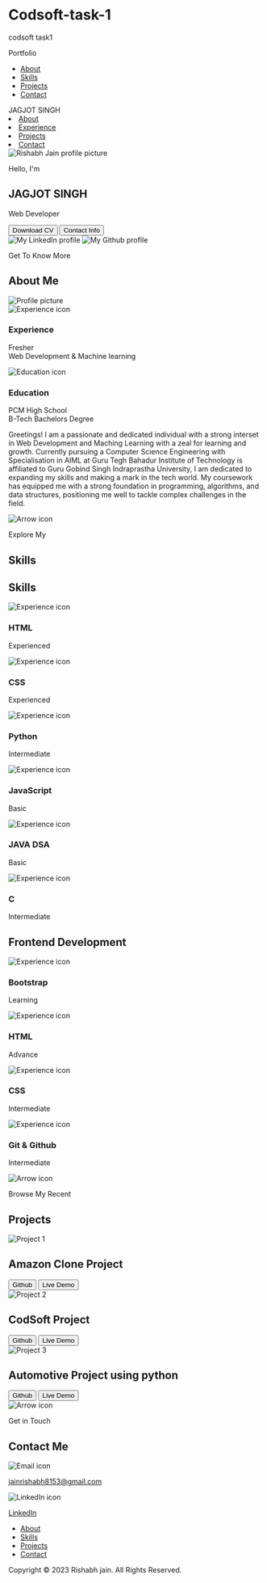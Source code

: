 # Codsoft-task-1
codsoft task1
<!DOCTYPE html>
<html lang="en">
  <head>
    <meta charset="UTF-8" />
    <meta http-equiv="X-UA-Compatible" content="IE=edge" />
    <meta name="viewport" content="width=device-width, initial-scale=1.0" />
    <title>My Portfolio</title>
    <link rel="stylesheet" href="style.css" />
    <link rel="stylesheet" href="mediaqueries.css" />
  </head>
  <body>
    <nav id="desktop-nav">
      <div class="logo">Portfolio</div>
      <div>
        <ul class="nav-links">
          <li><a href="#about">About</a></li>
          <li><a href="#skills">Skills</a></li>
          <li><a href="#projects">Projects</a></li>
          <li><a href="#contact">Contact</a></li>
        </ul>
      </div>
    </nav>
    <nav id="ish-nav">
      <div class="logo">JAGJOT SINGH</div>
      <div class="ish-menu">
        <div class="ish-icon" onclick="toggleMenu()">
          <span></span>
          <span></span>
          <span></span>
        </div>
        <div class="menu-links">
          <li><a href="#about" onclick="toggleMenu()">About</a></li>
          <li><a href="#skils" onclick="toggleMenu()">Experience</a></li>
          <li><a href="#projects" onclick="toggleMenu()">Projects</a></li>
          <li><a href="#contact" onclick="toggleMenu()">Contact</a></li>
        </div>
      </div>
    </nav>
    <section id="profile">
      <div class="section__pic-container">
        <img src="./assets/profile-pic (2).jpeg" alt="Rishabh Jain profile picture" />
      </div>
      <div class="section__text">
        <p class="section__text__p1">Hello, I'm</p>
        <h1 class="title">JAGJOT  SINGH</h1>
        <p class="section__text__p2">Web Developer</p>
        <div class="btn-container">
          <button
            class="btn btn-color-2"
            onclick="window.open('./assets/resume-example.pdf')"
          >
            Download CV
          </button>
          <button class="btn btn-color-1" onclick="location.href='./#contact'">
            Contact Info
          </button>
        </div>
        <div id="socials-container">
          <img
            src="./assets/linkedin.png"
            alt="My LinkedIn profile"
            class="icon"
            onclick="location.href='https://www.linkedin.com/in/rishabh-jain-32257b249/'"
          />
          <img
            src="./assets/github.png"
            alt="My Github profile"
            class="icon"
            onclick="location.href='https://github.com/Rish-tech1/'"
          />
        </div>
      </div>
    </section>
    <section id="about">
      <p class="section__text__p1">Get To Know More</p>
      <h1 class="title">About Me</h1>
      <div class="section-container">
        <div class="section__pic-container">
          <img
            src="./assets/about-pic.jpeg"
            alt="Profile picture"
            class="about-pic"
          />
        </div>
        <div class="about-details-container">
          <div class="about-containers">
            <div class="details-container">
              <img
                src="./assets/experience.png"
                alt="Experience icon"
                class="icon"
              />
              <h3>Experience</h3>
              <p>Fresher<br />Web Development & Machine learning</p>
            </div>
            <div class="details-container">
              <img
                src="./assets/education.png"
                alt="Education icon"
                class="icon"
              />
              <h3>Education</h3>
              <p>PCM High School <br />B-Tech Bachelors Degree</p>
            </div>
          </div>
          <div class="text-container">
            <p>
                Greetings! I am a passionate and dedicated individual with a strong interset in Web Development and Maching
                 Learning with a zeal for learning and growth.
                 Currently pursuing a Computer Science Engineering with Specialisation in AIML at 
                 Guru Tegh Bahadur Institute of Technology is affiliated to Guru Gobind Singh Indraprastha University, 
                 I am dedicated to expanding my skills and making a mark in the tech world. 
                 My coursework has equipped me with a strong foundation in programming, algorithms, and data
                 structures, positioning me well to tackle complex challenges in the field.
            </p>
          </div>
        </div>
      </div>
      <img
        src="./assets/arrow.png"
        alt="Arrow icon"
        class="icon arrow"
        onclick="location.href='./#experience'"
      />
    </section>
    <section id="skills">
      <p class="section__text__p1">Explore My</p>
      <h1 class="title">Skills</h1>
      <div class="skills">
        <div class="about-containers">
          <div class="details-container">
            <h2 class="experience-sub-title">Skills</h2>
            <div class="article-container">
              <article>
                <img
                  src="./assets/checkmark.png"
                  alt="Experience icon"
                  class="icon"
                />
                <div>
                  <h3>HTML</h3>
                  <p>Experienced</p>
                </div>
              </article>
              <article>
                <img
                  src="./assets/checkmark.png"
                  alt="Experience icon"
                  class="icon"
                />
                <div>
                  <h3>CSS</h3>
                  <p>Experienced</p>
                </div>
              </article>
              <article>
                <img
                  src="./assets/checkmark.png"
                  alt="Experience icon"
                  class="icon"
                />
                <div>
                  <h3>Python</h3>
                  <p>Intermediate</p>
                </div>
              </article>
              <article>
                <img
                  src="./assets/checkmark.png"
                  alt="Experience icon"
                  class="icon"
                />
                <div>
                  <h3>JavaScript</h3>
                  <p>Basic</p>
                </div>
              </article>
              <article>
                <img
                  src="./assets/checkmark.png"
                  alt="Experience icon"
                  class="icon"
                />
                <div>
                  <h3>JAVA DSA</h3>
                  <p>Basic</p>
                </div>
              </article>
              <article>
                <img
                  src="./assets/checkmark.png"
                  alt="Experience icon"
                  class="icon"
                />
                <div>
                  <h3>C</h3>
                  <p>Intermediate</p>
                </div>
              </article>
            </div>
          </div>
          <div class="details-container">
            <h2 class="experience-sub-title">Frontend Development</h2>
            <div class="article-container">
              <article>
                <img
                  src="./assets/checkmark.png"
                  alt="Experience icon"
                  class="icon"
                />
                <div>
                  <h3>Bootstrap</h3>
                  <p>Learning</p>
                </div>
              </article>
              <article>
                <img
                  src="./assets/checkmark.png"
                  alt="Experience icon"
                  class="icon"
                />
                <div>
                  <h3>HTML</h3>
                  <p>Advance</p>
                </div>
              </article>
              <article>
                <img
                  src="./assets/checkmark.png"
                  alt="Experience icon"
                  class="icon"
                />
                <div>
                  <h3>CSS</h3>
                  <p>Intermediate</p>
                </div>
              </article>
              <article>
                <img
                  src="./assets/checkmark.png"
                  alt="Experience icon"
                  class="icon"
                />
                <div>
                  <h3>Git & Github</h3>
                  <p>Intermediate</p>
                </div>
              </article>
            </div>
          </div>
        </div>
      </div>
      <img
        src="./assets/arrow.png"
        alt="Arrow icon"
        class="icon arrow"
        onclick="location.href='./#projects'"
      />
    </section>
    <section id="projects">
      <p class="section__text__p1">Browse My Recent</p>
      <h1 class="title">Projects</h1>
      <div class="experience-details-container">
        <div class="about-containers">
          <div class="details-container color-container">
            <div class="article-container">
              <img
                src="./assets/project-1.jpg"
                alt="Project 1"
                class="project-img"
              />
            </div>
            <h2 class="experience-sub-title project-title">Amazon Clone Project</h2>
            <div class="btn-container">
              <button
                class="btn btn-color-2 project-btn"
                onclick="location.href='https://github.com/Rish-tech1/AmazonClone.git'"
              >
                Github
              </button>
              <button
                class="btn btn-color-2 project-btn"
                onclick="location.href='https://github.com/Rish-tech1/AmazonClone.git'"
              >
                Live Demo
              </button>
            </div>
          </div>
          <div class="details-container color-container">
            <div class="article-container">
              <img
                src="./assets/project-2.png"
                alt="Project 2"
                class="project-img"
              />
            </div>
            <h2 class="experience-sub-title project-title">CodSoft Project</h2>
            <div class="btn-container">
              <button
                class="btn btn-color-2 project-btn"
                onclick="location.href='https://github.com/Rish-tech1/codsoft...git'"
              >
                Github
              </button>
              <button
                class="btn btn-color-2 project-btn"
                onclick="location.href='https://github.com/Rish-tech1/codsoft...git'"
              >
                Live Demo
              </button>
            </div>
          </div>
          <div class="details-container color-container">
            <div class="article-container">
              <img
                src="./assets/project-3.png"
                alt="Project 3"
                class="project-img"
              />
            </div>
            <h2 class="experience-sub-title project-title">Automotive Project using python </h2>
            <div class="btn-container">
              <button
                class="btn btn-color-2 project-btn"
                onclick="location.href='https://github.com/Rish-tech1/Automotive-Industry.git'"
              >
                Github
              </button>
              <button
                class="btn btn-color-2 project-btn"
                onclick="location.href='https://github.com/Rish-tech1/Automotive-Industry.git'"
              >
                Live Demo
              </button>
            </div>
          </div>
        </div>
      </div>
      <img
        src="./assets/arrow.png"
        alt="Arrow icon"
        class="icon arrow"
        onclick="location.href='./#projects'"
      />
    </section>
    <section id="contact">
      <p class="section__text__p1">Get in Touch</p>
      <h1 class="title">Contact Me</h1>
      <div class="contact-info-upper-container">
        <div class="contact-info-container">
          <img
            src="./assets/email.png"
            alt="Email icon"
            class="icon contact-icon email-icon"
          />
          <p><a href="mailto:examplemail@gmail.com">jainrishabh8153@gmail.com</a></p>
        </div>
        <div class="contact-info-container">
          <img
            src="./assets/linkedin.png"
            alt="LinkedIn icon"
            class="icon contact-icon"
          />
          <p><a href="https://www.linkedin.com/in/rishabh-jain-32257b249">LinkedIn</a></p>
        </div>
      </div>
    </section>
    <footer>
      <nav>
        <div class="nav-links-container">
          <ul class="nav-links">
            <li><a href="#about">About</a></li>
            <li><a href="#experience">Skills</a></li>
            <li><a href="#projects">Projects</a></li>
            <li><a href="#contact">Contact</a></li>
          </ul>
        </div>
      </nav>
      <p>Copyright &#169; 2023 Rishabh jain. All Rights Reserved.</p>
    </footer>
    <script src="script.js"></script>
  </body>
</html>
